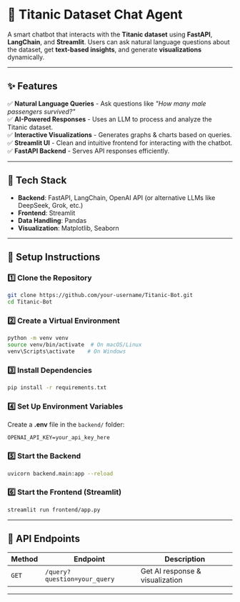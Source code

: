# 🚢 Titanic Dataset Chat Agent

A smart chatbot that interacts with the **Titanic dataset** using **FastAPI**, **LangChain**, and **Streamlit**. Users can ask natural language questions about the dataset, get **text-based insights**, and generate **visualizations** dynamically.

---

## ✨ Features

✅ **Natural Language Queries** - Ask questions like *"How many male passengers survived?"*  
✅ **AI-Powered Responses** - Uses an LLM to process and analyze the Titanic dataset.  
✅ **Interactive Visualizations** - Generates graphs & charts based on queries.  
✅ **Streamlit UI** - Clean and intuitive frontend for interacting with the chatbot.  
✅ **FastAPI Backend** - Serves API responses efficiently.  
  

---

## 📌 Tech Stack

- **Backend**: FastAPI, LangChain, OpenAI API (or alternative LLMs like DeepSeek, Grok, etc.)  
- **Frontend**: Streamlit  
- **Data Handling**: Pandas  
- **Visualization**: Matplotlib, Seaborn  


---

## 🚀 Setup Instructions

### 1️⃣ Clone the Repository
```bash
git clone https://github.com/your-username/Titanic-Bot.git
cd Titanic-Bot
```

### 2️⃣ Create a Virtual Environment
```bash
python -m venv venv
source venv/bin/activate  # On macOS/Linux
venv\Scripts\activate    # On Windows
```

### 3️⃣ Install Dependencies
```bash
pip install -r requirements.txt
```

### 4️⃣ Set Up Environment Variables
Create a **.env** file in the `backend/` folder:
```
OPENAI_API_KEY=your_api_key_here
```


### 5️⃣ Start the Backend
```bash
uvicorn backend.main:app --reload
```

### 6️⃣ Start the Frontend (Streamlit)
```bash
streamlit run frontend/app.py
```

---

## 📡 API Endpoints

| Method | Endpoint | Description |
|--------|----------|-------------|
| `GET`  | `/query?question=your_query` | Get AI response & visualization |

---

